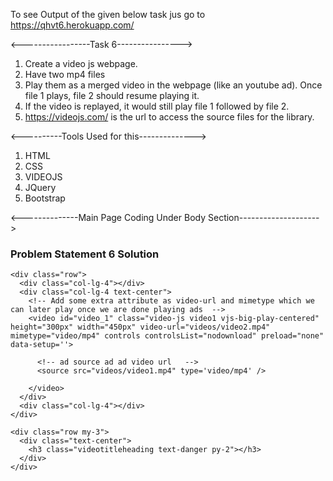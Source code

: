 To see Output of the given below task jus go to https://qhvt6.herokuapp.com/

<-----------------Task 6---------------->

1. Create a video js webpage.
2. Have two mp4 files
3. Play them as a merged video in the webpage (like an youtube ad). Once file 1 plays, file 2 should resume playing it.
4. If the video is replayed, it would still play file 1 followed by file 2.
5. https://videojs.com/ is the url to access the source files for the library.

<----------Tools Used for this-------------->
1. HTML
2. CSS
3. VIDEOJS
4. JQuery
5. Bootstrap

<--------------Main Page Coding Under Body Section-------------------->
<div class="container-fluid text-center videoContainer">
    <div class="row my-3">
      <div class="text-center">
        <h3 class="heading border border-success text-success py-2">Problem Statement 6 Solution</h3>
      </div>
    </div>

    <div class="row">
      <div class="col-lg-4"></div>
      <div class="col-lg-4 text-center">
        <!-- Add some extra attribute as video-url and mimetype which we can later play once we are done playing ads  -->
        <video id="video_1" class="video-js video1 vjs-big-play-centered" height="300px" width="450px" video-url="videos/video2.mp4" mimetype="video/mp4" controls controlsList="nodownload" preload="none" data-setup=''>
        
          <!-- ad source ad ad video url   -->
          <source src="videos/video1.mp4" type='video/mp4' />

        </video>
      </div>
      <div class="col-lg-4"></div>
    </div>

    <div class="row my-3">
      <div class="text-center">
        <h3 class="videotitleheading text-danger py-2"></h3>
      </div>
    </div>
  </div>
 
